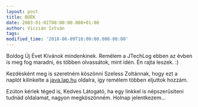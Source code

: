 ```yaml
---
layout: post
title: BÚÉK
date: 2003-01-01T08:00:00.000+01:00
author: Viczián István
tags:
modified_time: '2018-06-09T10:00:00.000-08:00'
---
```


Boldog Új Évet Kívánok mindenkinek. Remélem a JTechLog ebben az évben is
meg fog maradni, és többen olvassátok, mint idén. Én rajta leszek. :)

Kezdésként meg is szeretném köszönni Szeless Zoltánnak, hogy ezt a
naplót kilinkelte a [java.lap.hu](http://java.lap.hu) oldalra, így
remélem többen eljuttok hozzám.

Ezúton kérlek téged is, Kedves Látogató, ha egy linkkel is
népszerűsíteni tudnád oldalamat, nagyon megköszönném. Holnap
jelentkezem...
